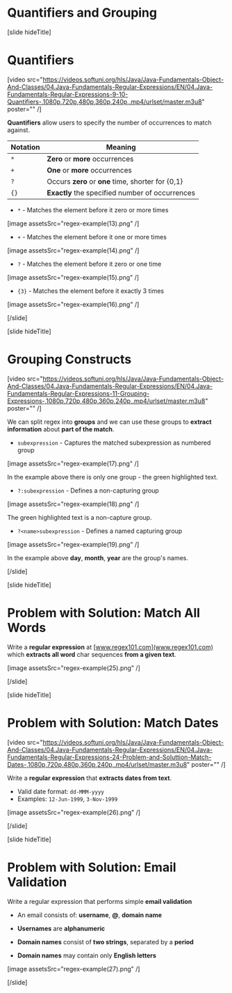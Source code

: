 # Quantifiers and Grouping

[slide hideTitle]

# Quantifiers

[video src="https://videos.softuni.org/hls/Java/Java-Fundamentals-Object-And-Classes/04.Java-Fundamentals-Regular-Expressions/EN/04.Java-Fundamentals-Regular-Expressions-9-10-Quantifiers-,1080p,720p,480p,360p,240p,.mp4/urlset/master.m3u8" poster="" /]

**Quantifiers** allow users to specify the number of occurrences to match against. 

| **Notation** | **Meaning** |
| --- | --- |
|`*`|**Zero** or **more** occurrences|
|`+`|**One** or **more** occurrences|
|`?`|Occurs **zero** or **one** time, shorter for {0,1}|
|`{}`|**Exactly** the specified number of occurrences|

- `*` - Matches the element before it zero or more times

[image assetsSrc="regex-example(13).png" /]

- `+` - Matches the element before it one or more times

[image assetsSrc="regex-example(14).png" /]

- `?` - Matches the element before it zero or one time

[image assetsSrc="regex-example(15).png" /]

- `{3}` - Matches the element before it exactly 3 times

[image assetsSrc="regex-example(16).png" /]

[/slide]

[slide hideTitle]

# Grouping Constructs

[video src="https://videos.softuni.org/hls/Java/Java-Fundamentals-Object-And-Classes/04.Java-Fundamentals-Regular-Expressions/EN/04.Java-Fundamentals-Regular-Expressions-11-Grouping-Expressions-,1080p,720p,480p,360p,240p,.mp4/urlset/master.m3u8" poster="" /]

We can split regex into **groups** and we can use these groups to **extract information** about **part of the match**.

- `subexpression` - Captures the matched subexpression as numbered group

[image assetsSrc="regex-example(17).png" /]

In the example above there is only one group - the green highlighted text.

- `?:subexpression` - Defines a non-capturing group

[image assetsSrc="regex-example(18).png" /]

The green highlighted text is a non-capture group.

- `?<name>subexpression` - Defines a named capturing group

[image assetsSrc="regex-example(19).png" /]

In the example above **day**, **month**, **year** are the group's names.

[/slide]

[slide hideTitle]
# Problem with Solution: Match All Words

Write a **regular expression** at [www.regex101.com](www.regex101.com) which **extracts all word** char sequences **from a given text**.

[image assetsSrc="regex-example(25).png" /]

[/slide]

[slide hideTitle]
# Problem with Solution: Match Dates

[video src="https://videos.softuni.org/hls/Java/Java-Fundamentals-Object-And-Classes/04.Java-Fundamentals-Regular-Expressions/EN/04.Java-Fundamentals-Regular-Expressions-24-Problem-and-Soluttion-Match-Dates-,1080p,720p,480p,360p,240p,.mp4/urlset/master.m3u8" poster="" /]

Write a **regular expression** that **extracts dates from text**.

- Valid date format: `dd-MMM-yyyy`
- Examples: `12-Jun-1999`, `3-Nov-1999`

[image assetsSrc="regex-example(26).png" /]

[/slide]

[slide hideTitle]
# Problem with Solution: Email Validation

Write a regular expression that performs simple **email validation**

- An email consists of: **username**, **@**, **domain name**

- **Usernames** are **alphanumeric**

- **Domain names** consist of **two strings**, separated by a **period**

- **Domain names** may contain only **English letters**

[image assetsSrc="regex-example(27).png" /]

[/slide]
